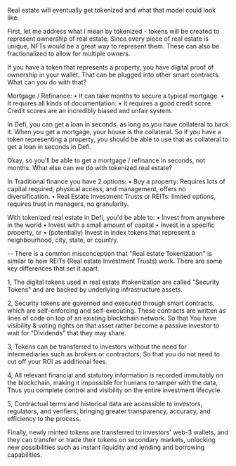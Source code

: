 Real estate will eventually get tokenized and what that model could look like.


First, let me address what I mean by tokenized - tokens will be created to represent ownership of real estate. Since every piece of real estate is unique, 
NFTs would be a great way to represent them. These can also be fractionalized to allow for multiple owners.

If you have a token that represents a property, you have digital proof of ownership in your wallet. That can be plugged into other smart contracts. 
What can you do with that?

Mortgage / Refinance:
• It can take months to secure a typical mortgage.
• It requires all kinds of documentation.
• It requires a good credit score. Credit scores are an incredibly biased and unfair system.

In Defi, you can get a loan in seconds, as long as you have collateral to back it. When you get a mortgage, your house is the collateral. So 
if you have a token representing a property, you should be able to use that as collateral to get a loan in seconds in Defi.

Okay, so you'll be able to get a mortgage / refinance in seconds, not months. What else can we do with tokenized real estate?

In Traditional finance you have 2 options:
• Buy a property: Requires lots of capital required, physical access, and management, offers no diversification.
• Real Estate Investment Trusts or REITs: limited options, requires trust in managers, no granularity.

With tokenized real estate in Defi, you'd be able to:
• Invest from anywhere in the world
• Invest with a small amount of capital
• Invest in a specific property, or
• (potentially) Invest in index tokens that represent a neighbourhood, city, state, or country.


--
There is a common misconception that "Real estate Tokenization" is similar to how REITs (Real estate Investment Trusts) work.
There are some key differences that set it apart.

1, The digital tokens used in real estate #tokenization are called "Security Tokens" and are backed by underlying infrastructure assets.

2, Security tokens are governed and executed through smart contracts, which are self-enforcing and self-executing. These contracts are written as lines of code on top of an existing blockchain network. So that You have visibility & voting rights on that asset rather become a passive investor to wait for "Dividends" that they may share.

3, Tokens can be transferred to investors without the need for intermediaries such as brokers or contractors, So that you do not need to cut off your ROI as additional fees.

4, All relevant financial and statutory information is recorded immutably on the blockchain, making it impossible for humans to tamper with the data, Thus you complete control and visibility on the entire investment lifecycle.

5, Contractual terms and historical data are accessible to investors, regulators, and verifiers, bringing greater transparency, accuracy, and efficiency to the process.

Finally, newly minted tokens are transferred to investors' web-3 wallets, and they can transfer or trade their tokens on secondary markets, unlocking new possibilities such as instant liquidity and lending and borrowing capabilities.

